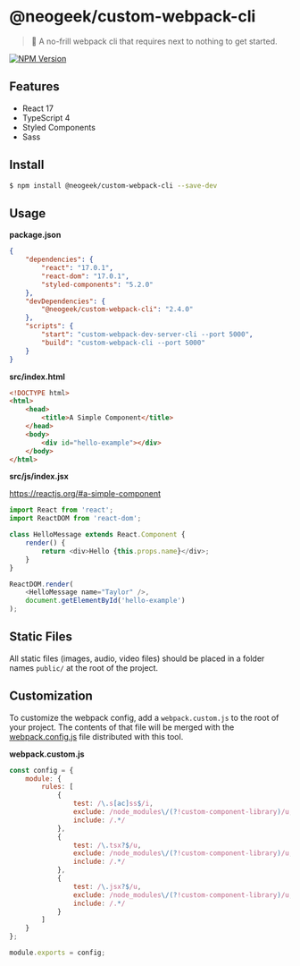 # @neogeek/custom-webpack-cli

> 🎒 A no-frill webpack cli that requires next to nothing to get started.

[![NPM Version](http://img.shields.io/npm/v/@neogeek/custom-webpack-cli.svg?style=flat)](https://www.npmjs.org/package/@neogeek/custom-webpack-cli)

## Features

-   React 17
-   TypeScript 4
-   Styled Components
-   Sass

## Install

```bash
$ npm install @neogeek/custom-webpack-cli --save-dev
```

## Usage

**package.json**

```json
{
    "dependencies": {
        "react": "17.0.1",
        "react-dom": "17.0.1",
        "styled-components": "5.2.0"
    },
    "devDependencies": {
        "@neogeek/custom-webpack-cli": "2.4.0"
    },
    "scripts": {
        "start": "custom-webpack-dev-server-cli --port 5000",
        "build": "custom-webpack-cli --port 5000"
    }
}
```

**src/index.html**

```html
<!DOCTYPE html>
<html>
    <head>
        <title>A Simple Component</title>
    </head>
    <body>
        <div id="hello-example"></div>
    </body>
</html>
```

**src/js/index.jsx**

<https://reactjs.org/#a-simple-component>

```javascript
import React from 'react';
import ReactDOM from 'react-dom';

class HelloMessage extends React.Component {
    render() {
        return <div>Hello {this.props.name}</div>;
    }
}

ReactDOM.render(
    <HelloMessage name="Taylor" />,
    document.getElementById('hello-example')
);
```

## Static Files

All static files (images, audio, video files) should be placed in a folder names `public/` at the root of the project.

## Customization

To customize the webpack config, add a `webpack.custom.js` to the root of your project. The contents of that file will be merged with the [webpack.config.js](webpack.config.js) file distributed with this tool.

**webpack.custom.js**

```javascript
const config = {
    module: {
        rules: [
            {
                test: /\.s[ac]ss$/i,
                exclude: /node_modules\/(?!custom-component-library)/u,
                include: /.*/
            },
            {
                test: /\.tsx?$/u,
                exclude: /node_modules\/(?!custom-component-library)/u,
                include: /.*/
            },
            {
                test: /\.jsx?$/u,
                exclude: /node_modules\/(?!custom-component-library)/u,
                include: /.*/
            }
        ]
    }
};

module.exports = config;
```

